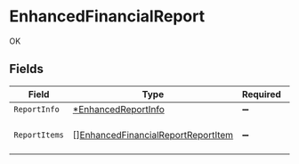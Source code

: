 # EnhancedFinancialReport

OK


## Fields

| Field                                                                                           | Type                                                                                            | Required                                                                                        | Description                                                                                     |
| ----------------------------------------------------------------------------------------------- | ----------------------------------------------------------------------------------------------- | ----------------------------------------------------------------------------------------------- | ----------------------------------------------------------------------------------------------- |
| `ReportInfo`                                                                                    | [*EnhancedReportInfo](../../models/shared/enhancedreportinfo.md)                                | :heavy_minus_sign:                                                                              | N/A                                                                                             |
| `ReportItems`                                                                                   | [][EnhancedFinancialReportReportItem](../../models/shared/enhancedfinancialreportreportitem.md) | :heavy_minus_sign:                                                                              | An array of report items.                                                                       |